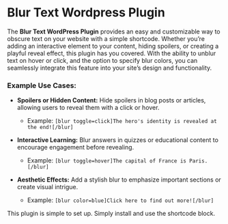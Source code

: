 # Blur Text Wordpress Plugin

The **Blur Text WordPress Plugin** provides an easy and customizable way to obscure text on your website with a simple shortcode. Whether you’re adding an interactive element to your content, hiding spoilers, or creating a playful reveal effect, this plugin has you covered. With the ability to unblur text on hover or click, and the option to specify blur colors, you can seamlessly integrate this feature into your site’s design and functionality.

### Example Use Cases:

- **Spoilers or Hidden Content:** Hide spoilers in blog posts or articles, allowing users to reveal them with a click or hover.
	- Example: `[blur toggle=click]The hero's identity is revealed at the end![/blur]`

- **Interactive Learning:** Blur answers in quizzes or educational content to encourage engagement before revealing.
	- Example: `[blur toggle=hover]The capital of France is Paris.[/blur]`

- **Aesthetic Effects:** Add a stylish blur to emphasize important sections or create visual intrigue.
	- Example: `[blur color=blue]Click here to find out more![/blur]`

This plugin is simple to set up.  Simply install and use the shortcode block.
